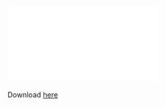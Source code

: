 ![resume](/assets/LiamGeronResume.pdf)

Download [here](https://github.com/liamge/liamge.github.io/raw/master/assets/LiamGeronResume.pdf)
